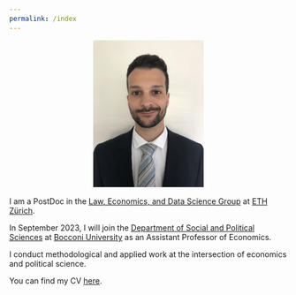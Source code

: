 ```yaml
---
permalink: /index
---
```


<div align="center"> <img class="skill-row-img" src="./images/Germain_Gauthier.jpg" width=200 > </div>
  
I am a PostDoc in the [Law, Economics, and Data Science Group](https://lawecon.ethz.ch/) at [ETH Zürich](https://ethz.ch/de.html). 

In September 2023, I will join the [Department of Social and Political Sciences](https://sps.unibocconi.eu/) at [Bocconi University](https://www.unibocconi.eu/wps/wcm/connect/Bocconi/SitoPubblico_EN/Navigation+Tree/Home/) as an Assistant Professor of Economics.

I conduct methodological and applied work at the intersection of economics and political science. 

You can find my CV [here](https://www.dropbox.com/s/wo9xrlgyodbgth1/CV_Germain_Gauthier.pdf?dl=0).
